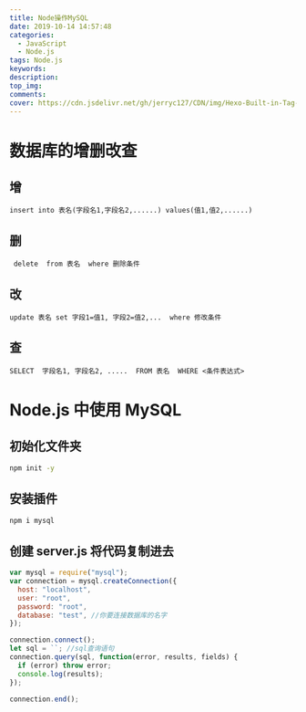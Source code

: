 ```yaml
---
title: Node操作MySQL
date: 2019-10-14 14:57:48
categories:
  - JavaScript
  - Node.js
tags: Node.js
keywords:
description:
top_img:
comments:
cover: https://cdn.jsdelivr.net/gh/jerryc127/CDN/img/Hexo-Built-in-Tag-Plugins-COVER.png
---
```


# 数据库的增删改查

## 增

```mysql
insert into 表名(字段名1,字段名2,......) values(值1,值2,......)
```

## 删

```mysql
 delete  from 表名  where 删除条件
```

## 改

```mysql
update 表名 set 字段1=值1, 字段2=值2,...  where 修改条件
```

## 查

```mysql
SELECT  字段名1, 字段名2, .....  FROM 表名	WHERE <条件表达式>
```

# Node.js 中使用 MySQL

## 初始化文件夹

```bash
npm init -y
```

## 安装插件

```bash
npm i mysql
```

## 创建 server.js 将代码复制进去

```js
var mysql = require("mysql");
var connection = mysql.createConnection({
  host: "localhost",
  user: "root",
  password: "root",
  database: "test", //你要连接数据库的名字
});

connection.connect();
let sql = ``; //sql查询语句
connection.query(sql, function(error, results, fields) {
  if (error) throw error;
  console.log(results);
});

connection.end();
```
